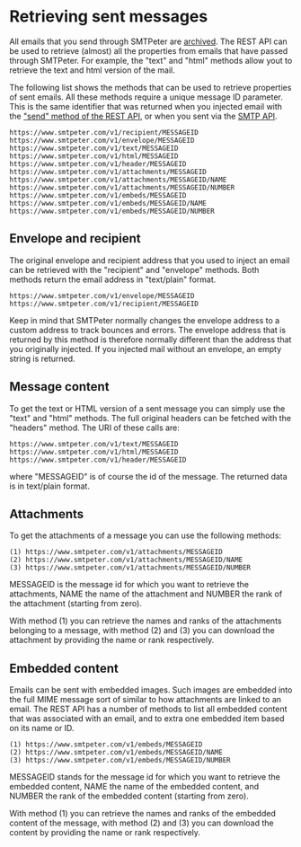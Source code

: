 # Retrieving sent messages

All emails that you send through SMTPeter are [archived](archiving "Email archiving").
The REST API can be used to retrieve (almost) all the properties from emails 
that have passed through SMTPeter. For example, the "text" and "html" methods 
allow yout to retrieve the text and html version of the mail.

The following list shows the methods that can be used to retrieve properties 
of sent emails. All these methods require a unique message ID parameter. This
is the same identifier that was returned when you injected email with the
["send" method of the REST API](rest-sent), or when you sent via the
[SMTP API](smtp-api).

```text
https://www.smtpeter.com/v1/recipient/MESSAGEID
https://www.smtpeter.com/v1/envelope/MESSAGEID
https://www.smtpeter.com/v1/text/MESSAGEID
https://www.smtpeter.com/v1/html/MESSAGEID
https://www.smtpeter.com/v1/header/MESSAGEID
https://www.smtpeter.com/v1/attachments/MESSAGEID
https://www.smtpeter.com/v1/attachments/MESSAGEID/NAME
https://www.smtpeter.com/v1/attachments/MESSAGEID/NUMBER
https://www.smtpeter.com/v1/embeds/MESSAGEID
https://www.smtpeter.com/v1/embeds/MESSAGEID/NAME
https://www.smtpeter.com/v1/embeds/MESSAGEID/NUMBER
```

## Envelope and recipient

The original envelope and recipient address that you used to inject an email 
can be retrieved with the "recipient" and "envelope" methods. Both methods 
return the email address in "text/plain" format.

```text
https://www.smtpeter.com/v1/envelope/MESSAGEID
https://www.smtpeter.com/v1/recipient/MESSAGEID
```

Keep in mind that SMTPeter normally changes the envelope address to
a custom address to track bounces and errors. The envelope address that is
returned by this method is therefore normally different than the address 
that you originally injected. If you injected mail without an envelope,
an empty string is returned.


## Message content

To get the text or HTML version of a sent message you can simply use the 
"text" and "html" methods. The full original headers can be fetched with
the "headers" method. The URI of these calls are:

```text
https://www.smtpeter.com/v1/text/MESSAGEID
https://www.smtpeter.com/v1/html/MESSAGEID
https://www.smtpeter.com/v1/header/MESSAGEID
```

where "MESSAGEID" is of course the id of the message. The returned data 
is in text/plain format.


## Attachments

To get the attachments of a message you can use the following methods:

```text
(1) https://www.smtpeter.com/v1/attachments/MESSAGEID
(2) https://www.smtpeter.com/v1/attachments/MESSAGEID/NAME
(3) https://www.smtpeter.com/v1/attachments/MESSAGEID/NUMBER
```

MESSAGEID is the message id for which you want to retrieve the attachments,
NAME the name of the attachment and NUMBER the rank of the attachment (starting
from zero). 

With method (1) you can retrieve the names and ranks of the attachments belonging
to a message, with method (2) and (3) you can download the attachment by providing
the name or rank respectively.


## Embedded content

Emails can be sent with embedded images. Such images are embedded into the
full MIME message sort of similar to how attachments are linked to
an email. The REST API has a number of methods to list all embedded content
that was associated with an email, and to extra one embedded item based on
its name or ID.

```text
(1) https://www.smtpeter.com/v1/embeds/MESSAGEID
(2) https://www.smtpeter.com/v1/embeds/MESSAGEID/NAME
(3) https://www.smtpeter.com/v1/embeds/MESSAGEID/NUMBER
```

MESSAGEID stands for the message id for which you want to retrieve the embedded
content, NAME the name of the embedded content, and NUMBER the rank of the
embedded content (starting from zero). 

With method (1) you can retrieve the names and ranks of the embedded content
of the message, with method (2) and (3) you can download the content by providing
the name or rank respectively.

